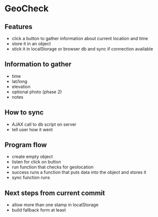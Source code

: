 # GeoCheck

## Features

- click a button to gather information about current location and time
- store it in an object
- stick it in localStorage or browser db and sync if connection available

## Information to gather

- time
- lat/long
- elevation
- optional photo (phase 2)
- notes

## How to sync

- AJAX call to db script on server
- tell user how it went

## Program flow

- create empty object
- listen for click on button
- run function that checks for geolocation
- success runs a function that puts data into the object and stores it
- sync function runs

## Next steps from current commit

- allow more than one stamp in localStorage
- build fallback form at least
